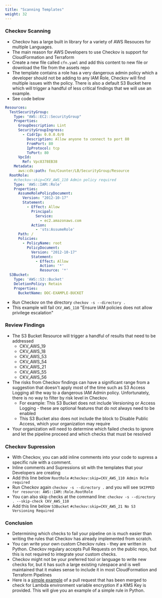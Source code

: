 ```yaml
---
title: "Scanning Templates"
weight: 32
---
```

### Checkov Scanning
* Checkov has a large built in library for a variety of AWS Resouces for multiple Languages. 
* The main reason for AWS Developers to use Checkov is support for CloudFormation and Terraform
* Create a new file called `cfn.yaml` and add this content to new file or download the file from the assets repo
* The template contains a role has a very dangerous admin policy which a developer should not be adding to any IAM Role, Checkov will find multiple issues with the policy. There is also a default S3 Bucket here which will trigger a handful of less critical findings that we will use an example.
* See code below
```yaml
Resources:
  TestSecurityGroup:
    Type: "AWS::EC2::SecurityGroup"
    Properties:
      GroupDescription: Lint
      SecurityGroupIngress:
        - CidrIp: 0.0.0.0/0
          Description: Allow anyone to connect to port 80
          FromPort: 80
          IpProtocol: tcp
          ToPort: 80
      VpcId:
        Ref: Vpc8378EB38
    Metadata:
      aws:cdk:path: foo/Counter/LB/SecurityGroup/Resource
  RootRole:
    #checkov:skip=CKV_AWS_110 Admin policy required
    Type: 'AWS::IAM::Role'
    Properties:
      AssumeRolePolicyDocument:
        Version: "2012-10-17"
        Statement:
          - Effect: Allow
            Principal:
              Service:
                - ec2.amazonaws.com
            Action:
              - 'sts:AssumeRole'
      Path: /
      Policies:
        - PolicyName: root
          PolicyDocument:
            Version: "2012-10-17"
            Statement:
              - Effect: Allow
                Action: '*'
                Resource: '*'
  S3Bucket:
    Type: 'AWS::S3::Bucket'
    DeletionPolicy: Retain
    Properties:
      BucketName: DOC-EXAMPLE-BUCKET
```
* Run Checkov on the directory `checkov -s --directory .`
* This example will fail `CKV_AWS_110` "Ensure IAM policies does not allow privilege escalation"

### Review Findings
* The S3 Bucket Resource will trigger a handful of results that need to be addressed
    * CKV_AWS_19
    * CKV_AWS_18
    * CKV_AWS_53
    * CKV_AWS_54
    * CKV_AWS_21
    * CKV_AWS_55
    * CKV_AWS_56
* The risks from Checkov findings can have a significant range from a suggestion that doesn't apply most of the time such as S3 Access Logging all the way to a dangerous IAM Admin policy. Unfortunately, there is no way to filter by risk level in Checkov.
    * For example: This S3 Bucket does not include Versioning or Access Logging - these are optional features that do not always need to be enabled
    * This S3 Bucket also does not include the block to Disable Public Access, which your organization may require
* Your organization will need to determine which failed checks to ignore and let the pipeline proceed and which checks that must be resolved


### Checkov Supression
* With Checkov, you can add inline comments into your code to supress a specific rule with a comment.
* Inline comments and Supressions sit with the templates that your Developers are creating
* Add this line below `RootRole`
`#checkov:skip=CKV_AWS_110 Admin Role required`
* Run Checkov again `checkov -s --directory .` and you will see `SKIPPED for resource: AWS::IAM::Role.RootRole`
* You can also skip checks at the command line: `checkov -s --directory . --skip-check CKV_AWS_110`
* Add this line below `S3Bucket`
`#checkov:skip=CKV_AWS_21 No S3 Versioning Required`
  

### Conclusion
* Determining which checks to fail your pipeline on is much easier than writing the rules that Checkov has already implemented from scratch. 
* You can write your own custom Checkov rules - they are written in Python. Checkov regulary accepts Pull Requests on the public repo, but this is not required to integrate your custom checks. 
* Checkov might not be your preferred tool or language to write new checks for, but it has such a large existing rulespace and is well maintained that it makes sense to include it in most CloudFormation and Terraform Pipelines
* Here is a [simple example](https://github.com/bridgecrewio/checkov/pull/1546/commits/68adc6f9e5c45a7cf7981b626efdc5d0ac301eab) of a pull request that has been merged to check for Lambda environment variable encryption if a KMS Key is provided. This will give you an example of a simple rule in Python.